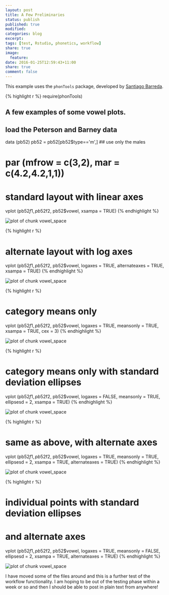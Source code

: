 ```yaml
---
layout: post
title: A Few Preliminaries
status: publish
published: true
modified:
categories: blog
excerpt:
tags: [test, Rstudio, phonetics, workflow]
share: true
image:
  feature:
date: 2016-01-25T12:59:43+11:00
share: true
comment: false
---
```

 
This example uses the `phonTools` package, developed by [Santiago Barreda](http://www.santiagobarreda.com/rscripts.html).
 

{% highlight r %}
require(phonTools)
## A few examples of some vowel plots. 
 
## load the Peterson and Barney data
data (pb52)
pb52 = pb52[pb52$type=='m',]  ## use only the males
 
# par (mfrow = c(3,2), mar = c(4.2,4.2,1,1))
 
# standard layout with linear axes
vplot (pb52$f1, pb52$f2, pb52$vowel, xsampa = TRUE)
{% endhighlight %}

![plot of chunk vowel_space](/figures/vowel_space-1.png)

{% highlight r %}
# alternate layout with log axes
vplot (pb52$f1, pb52$f2, pb52$vowel, logaxes = TRUE, 
           alternateaxes = TRUE, xsampa = TRUE)
{% endhighlight %}

![plot of chunk vowel_space](/figures/vowel_space-2.png)

{% highlight r %}
# category means only 
vplot (pb52$f1, pb52$f2, pb52$vowel, logaxes = TRUE, 
           meansonly = TRUE, xsampa = TRUE, cex = 3)
{% endhighlight %}

![plot of chunk vowel_space](/figures/vowel_space-3.png)

{% highlight r %}
# category means only with standard deviation ellipses
vplot (pb52$f1, pb52$f2, pb52$vowel, logaxes = FALSE, 
       meansonly = TRUE, ellipsesd = 2, xsampa = TRUE)
{% endhighlight %}

![plot of chunk vowel_space](/figures/vowel_space-4.png)

{% highlight r %}
# same as above, with alternate axes
vplot (pb52$f1, pb52$f2, pb52$vowel, logaxes = TRUE, 
       meansonly = TRUE, ellipsesd = 2, xsampa = TRUE, 
	   alternateaxes = TRUE)
{% endhighlight %}

![plot of chunk vowel_space](/figures/vowel_space-5.png)

{% highlight r %}
# individual points with standard deviation ellipses
# and alternate axes
vplot (pb52$f1, pb52$f2, pb52$vowel, logaxes = TRUE, 
	   meansonly = FALSE, ellipsesd = 2, xsampa = TRUE, 
	   alternateaxes = TRUE)
{% endhighlight %}

![plot of chunk vowel_space](/figures/vowel_space-6.png)
 
I have moved some of the files around and this is a further test of the workflow functionality. I am hoping to be out of the testing phase within a week or so and then I should be able to post in plain text from anywhere!
